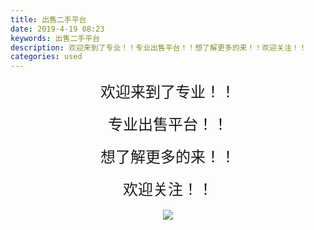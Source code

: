 ```yaml
---
title: 出售二手平台
date: 2019-4-19 08:23
keywords: 出售二手平台
description: 欢迎来到了专业！！专业出售平台！！想了解更多的来！！欢迎关注！！
categories: used
---
```

<td class="t_f" id="postmessage_3546142">

<div align="center"><font size="5">欢迎来到了专业！！</font></div><br/>
<div align="center"><font size="5">专业出售平台！！</font></div><br/>
<div align="center"><font size="5">想了解更多的来！！</font></div><br/>
<div align="center"><font size="5">欢迎关注！！</font></div><br/>
<div align="center">

<img aid="1145416" data-cf-modified-a2cb8c1bb4e10d9bc2cebc6e-="" file="data/attachment/forum/201904/19/082336qz5258nqwrl1nelj.png.thumb.jpg" id="aimg_1145416" inpost="1" onclick="" onmouseover="" src="http://www.flw.ph/data/attachment/forum/201904/19/082336qz5258nqwrl1nelj.png" style="cursor:pointer" zoomfile="data/attachment/forum/201904/19/082336qz5258nqwrl1nelj.png"/>


</div><br/>
<br/>
</td>
